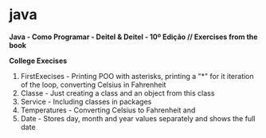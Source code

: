 # java

**Java - Como Programar - Deitel & Deitel - 10º Edição // Exercises from the book**

**College Execises**

1. FirstExecises - Printing POO with asterisks, printing a "\*" for it iteration of the loop, converting Celsius in Fahrenheit
2. Classe - Just creating a class and an object from this class
3. Service - Including classes in packages
4. Temperatures - Converting Celsius to Fahrenheit and
5. Date - Stores day, month and year values separately and shows the full date
